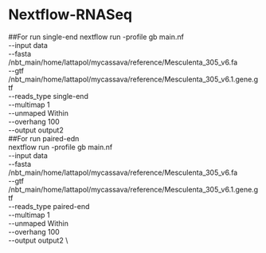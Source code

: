 # Nextflow-RNASeq

##For run single-end
nextflow run -profile gb main.nf \
    --input data \
    --fasta /nbt_main/home/lattapol/mycassava/reference/Mesculenta_305_v6.fa  \
    --gtf /nbt_main/home/lattapol/mycassava/reference/Mesculenta_305_v6.1.gene.gtf \
    --reads_type single-end \
    --multimap 1 \
    --unmaped Within \
    --overhang 100 \
    --output output2 \
##For run paired-edn   
nextflow run -profile gb main.nf \
    --input data \
    --fasta /nbt_main/home/lattapol/mycassava/reference/Mesculenta_305_v6.fa  \
    --gtf /nbt_main/home/lattapol/mycassava/reference/Mesculenta_305_v6.1.gene.gtf \
    --reads_type paired-end \
    --multimap 1 \
    --unmaped Within \
    --overhang 100 \
    --output output2 \
